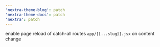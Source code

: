 ```yaml
---
'nextra-theme-blog': patch
'nextra-theme-docs': patch
'nextra': patch
---
```


enable page reload of catch-all routes `app/[[...slug]].jsx` on content change
